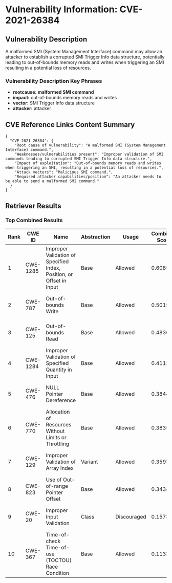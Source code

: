 # Vulnerability Information: CVE-2021-26384

## Vulnerability Description
A malformed SMI (System Management Interface) command may allow an attacker to establish a corrupted SMI Trigger Info data structure, potentially leading to out-of-bounds memory reads and writes when triggering an SMI resulting in a potential loss of resources.

### Vulnerability Description Key Phrases
- **rootcause:** **malformed SMI command**
- **impact:** out-of-bounds memory reads and writes
- **vector:** SMI Trigger Info data structure
- **attacker:** attacker

## CVE Reference Links Content Summary
```
{
  "CVE-2021-26384": {
    "Root cause of vulnerability": "A malformed SMI (System Management Interface) command.",
    "Weaknesses/vulnerabilities present": "Improper validation of SMI commands leading to corrupted SMI Trigger Info data structure.",
    "Impact of exploitation": "Out-of-bounds memory reads and writes when triggering an SMI, resulting in a potential loss of resources.",
    "Attack vectors": "Malicious SMI command.",
    "Required attacker capabilities/position": "An attacker needs to be able to send a malformed SMI command."
  }
}
```

## Retriever Results

### Top Combined Results

| Rank | CWE ID | Name | Abstraction | Usage | Combined Score | Retrievers | Individual Scores |
|------|--------|------|-------------|-------|---------------|------------|-------------------|
| 1 | CWE-1285 | Improper Validation of Specified Index, Position, or Offset in Input | Base | Allowed | 0.6085 | dense, sparse, graph | dense: 0.503, sparse: 0.239, graph: 0.615 |
| 2 | CWE-787 | Out-of-bounds Write | Base | Allowed | 0.5015 | sparse, graph | sparse: 0.252, graph: 1.000 |
| 3 | CWE-125 | Out-of-bounds Read | Base | Allowed | 0.4830 | sparse, graph | sparse: 0.219, graph: 1.000 |
| 4 | CWE-1284 | Improper Validation of Specified Quantity in Input | Base | Allowed | 0.4112 | sparse, graph | sparse: 0.178, graph: 0.865 |
| 5 | CWE-476 | NULL Pointer Dereference | Base | Allowed | 0.3844 | sparse, graph | sparse: 0.199, graph: 0.757 |
| 6 | CWE-770 | Allocation of Resources Without Limits or Throttling | Base | Allowed | 0.3835 | sparse, graph | sparse: 0.177, graph: 0.789 |
| 7 | CWE-129 | Improper Validation of Array Index | Variant | Allowed | 0.3593 | sparse, graph | sparse: 0.174, graph: 0.811 |
| 8 | CWE-823 | Use of Out-of-range Pointer Offset | Base | Allowed | 0.3434 | dense, sparse | dense: 0.487, sparse: 0.174 |
| 9 | CWE-20 | Improper Input Validation | Class | Discouraged | 0.1573 | sparse, graph | sparse: 0.220, graph: 0.631 |
| 10 | CWE-367 | Time-of-check Time-of-use (TOCTOU) Race Condition | Base | Allowed | 0.1133 | sparse | sparse: 0.198 |

